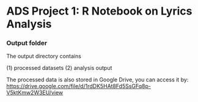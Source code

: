 # ADS Project 1:  R Notebook on Lyrics Analysis

### Output folder

The output directory contains 

(1) processed datasets
(2) analysis output

The processed data is also stored in Google Drive, you can access it by: https://drive.google.com/file/d/1rdDK5HAt8Fd5SsGFq8p-V5ktKmw2W3EU/view
